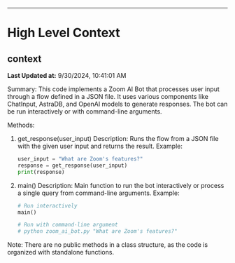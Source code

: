 

---
# High Level Context
## context
**Last Updated at:** 9/30/2024, 10:41:01 AM

Summary:
This code implements a Zoom AI Bot that processes user input through a flow defined in a JSON file. It uses various components like ChatInput, AstraDB, and OpenAI models to generate responses. The bot can be run interactively or with command-line arguments.

Methods:

1. get_response(user_input)
   Description: Runs the flow from a JSON file with the given user input and returns the result.
   Example:
   ```python
   user_input = "What are Zoom's features?"
   response = get_response(user_input)
   print(response)
   ```

2. main()
   Description: Main function to run the bot interactively or process a single query from command-line arguments.
   Example:
   ```python
   # Run interactively
   main()

   # Run with command-line argument
   # python zoom_ai_bot.py "What are Zoom's features?"
   ```

Note: There are no public methods in a class structure, as the code is organized with standalone functions.
